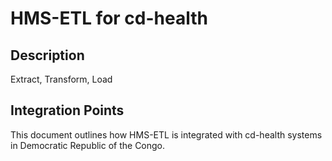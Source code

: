 # HMS-ETL for cd-health

## Description

Extract, Transform, Load

## Integration Points

This document outlines how HMS-ETL is integrated with cd-health systems in Democratic Republic of the Congo.
